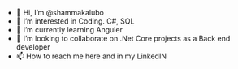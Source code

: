 - 👋 Hi, I’m @shammakalubo
- 👀 I’m interested in Coding. C#, SQL
- 🌱 I’m currently learning Anguler
- 💞️ I’m looking to collaborate on .Net Core projects as a Back end developer 
- 📫 How to reach me here and in my LinkedIN

<!---
shammakalubo/shammakalubo is a ✨ special ✨ repository because its `README.md` (this file) appears on your GitHub profile.
You can click the Preview link to take a look at your changes.
--->

